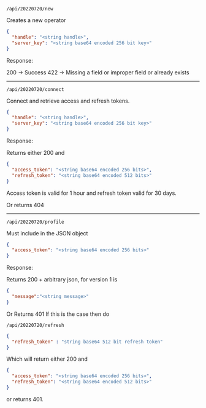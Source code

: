 ``` code
/api/20220720/new
```

Creates a new operator

```json
{
  "handle": "<string handle>",
  "server_key": "<string base64 encoded 256 bit key>"
}
```

Response:

200 -> Success
422 -> Missing a field or improper field or already exists

---

``` code
/api/20220720/connect
```

Connect and retrieve access and refresh tokens.

```json
{
  "handle": "<string handle>",
  "server_key": "<string base64 encoded 256 bit key>"
}
```

Response:

Returns either 200 and 
``` json
{
  "access_token": "<string base64 encoded 256 bits>",
  "refresh_token": "<string base64 encoded 512 bits>"
}
```

Access token is valid for 1 hour and refresh token valid for 30 days.

Or returns 404

---

``` code
/api/20220720/profile
```

Must include in the JSON object 
``` json
{
  "access_token": "<string base64 encoded 256 bits>"
}
```

Response:

Returns 200 + arbitrary json, for version 1 is 

``` json
{
  "message":"<string message>"
}
```

Or 
Returns 401
  If this is the case then do
  
 ``` code
 /api/20220720/refresh
```

``` json
{
  "refresh_token" : "string base64 512 bit refresh token"
}
```

Which will return either 200 and

``` json
{
  "access_token": "<string base64 encoded 256 bits>",
  "refresh_token": "<string base64 encoded 512 bits>"
}
```

or returns 401. 
